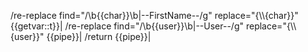 /re-replace find="/\b{{char}}\b\|--FirstName--/g" replace="{\\\\\{char}}" {{getvar::t}}|
/re-replace find="/\b{{user}}\b\|--User--/g" replace="{\\\\{user}}" {{pipe}}|
/return {{pipe}}|